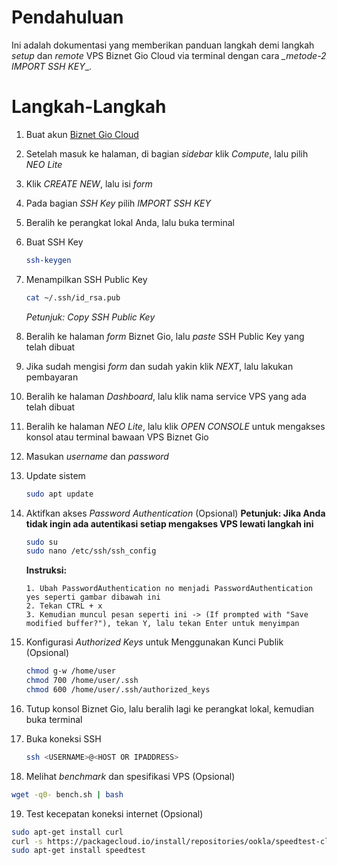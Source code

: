# Pendahuluan

Ini adalah dokumentasi yang memberikan panduan langkah demi langkah _setup_ dan _remote_ VPS Biznet Gio Cloud via terminal dengan cara _\_metode-2 IMPORT SSH KEY_\_.

# Langkah-Langkah

1.  Buat akun [Biznet Gio Cloud](https://www.biznetgio.com/)
2.  Setelah masuk ke halaman, di bagian _sidebar_ klik _Compute_, lalu pilih _NEO Lite_
3.  Klik _CREATE NEW_, lalu isi _form_
4.  Pada bagian _SSH Key_ pilih _IMPORT SSH KEY_
5.  Beralih ke perangkat lokal Anda, lalu buka terminal
6.  Buat SSH Key

    ```bash
    ssh-keygen
    ```

7.  Menampilkan SSH Public Key

    ```bash
    cat ~/.ssh/id_rsa.pub
    ```

    _Petunjuk: *Copy* SSH Public Key_

8.  Beralih ke halaman _form_ Biznet Gio, lalu _paste_ SSH Public Key yang telah dibuat
9.  Jika sudah mengisi _form_ dan sudah yakin klik _NEXT_, lalu lakukan pembayaran
10. Beralih ke halaman _Dashboard_, lalu klik nama service VPS yang ada telah dibuat
11. Beralih ke halaman _NEO Lite_, lalu klik _OPEN CONSOLE_ untuk mengakses konsol atau terminal bawaan VPS Biznet Gio
12. Masukan _username_ dan _password_
13. Update sistem

    ```bash
    sudo apt update
    ```

14. Aktifkan akses _Password Authentication_ (Opsional)
    **Petunjuk: Jika Anda tidak ingin ada autentikasi setiap mengakses VPS lewati langkah ini**

    ```bash
    sudo su
    sudo nano /etc/ssh/ssh_config
    ```

    **Instruksi:**

        1. Ubah PasswordAuthentication no menjadi PasswordAuthentication yes seperti gambar dibawah ini
        2. Tekan CTRL + x
        3. Kemudian muncul pesan seperti ini -> (If prompted with "Save modified buffer?"), tekan Y, lalu tekan Enter untuk menyimpan

15. Konfigurasi _Authorized Keys_ untuk Menggunakan Kunci Publik (Opsional)

    ```bash
    chmod g-w /home/user
    chmod 700 /home/user/.ssh
    chmod 600 /home/user/.ssh/authorized_keys
    ```

16. Tutup konsol Biznet Gio, lalu beralih lagi ke perangkat lokal, kemudian buka terminal
17. Buka koneksi SSH

    ```bash
    ssh <USERNAME>@<HOST OR IPADDRESS>
    ```

18. Melihat _benchmark_ dan spesifikasi VPS (Opsional)

```bash
wget -q0- bench.sh | bash
```

19. Test kecepatan koneksi internet (Opsional)

```bash
sudo apt-get install curl
curl -s https://packagecloud.io/install/repositories/ookla/speedtest-cli/script.deb.sh | sudo bash
sudo apt-get install speedtest
```
